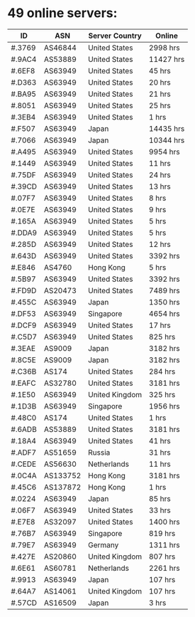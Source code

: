 # 49 online servers:

| ID | ASN | Server Country | Online |
| ------ | ------ | ------ | ------ |
| #.3769 | AS46844 | United States | 2998 hrs |
| #.9AC4 | AS53889 | United States | 11427 hrs |
| #.6EF8 | AS63949 | United States | 45 hrs |
| #.D363 | AS63949 | United States | 20 hrs |
| #.BA95 | AS63949 | United States | 21 hrs |
| #.8051 | AS63949 | United States | 25 hrs |
| #.3EB4 | AS63949 | United States | 1 hrs |
| #.F507 | AS63949 | Japan | 14435 hrs |
| #.7066 | AS63949 | Japan | 10344 hrs |
| #.A495 | AS63949 | United States | 9954 hrs |
| #.1449 | AS63949 | United States | 11 hrs |
| #.75DF | AS63949 | United States | 24 hrs |
| #.39CD | AS63949 | United States | 13 hrs |
| #.07F7 | AS63949 | United States | 8 hrs |
| #.0E7E | AS63949 | United States | 9 hrs |
| #.165A | AS63949 | United States | 5 hrs |
| #.DDA9 | AS63949 | United States | 5 hrs |
| #.285D | AS63949 | United States | 12 hrs |
| #.643D | AS63949 | United States | 3392 hrs |
| #.E846 | AS4760 | Hong Kong | 5 hrs |
| #.5B97 | AS63949 | United States | 3392 hrs |
| #.FD9D | AS20473 | United States | 7489 hrs |
| #.455C | AS63949 | Japan | 1350 hrs |
| #.DF53 | AS63949 | Singapore | 4654 hrs |
| #.DCF9 | AS63949 | United States | 17 hrs |
| #.C5D7 | AS63949 | United States | 825 hrs |
| #.3EAE | AS9009 | Japan | 3182 hrs |
| #.8C5E | AS9009 | Japan | 3182 hrs |
| #.C36B | AS174 | United States | 284 hrs |
| #.EAFC | AS32780 | United States | 3181 hrs |
| #.1E50 | AS63949 | United Kingdom | 325 hrs |
| #.1D3B | AS63949 | Singapore | 1956 hrs |
| #.48C0 | AS174 | United States | 1 hrs |
| #.6ADB | AS53889 | United States | 3181 hrs |
| #.18A4 | AS63949 | United States | 41 hrs |
| #.ADF7 | AS51659 | Russia | 31 hrs |
| #.CEDE | AS56630 | Netherlands | 11 hrs |
| #.0C4A | AS133752 | Hong Kong | 3181 hrs |
| #.45C6 | AS137872 | Hong Kong | 1 hrs |
| #.0224 | AS63949 | Japan | 85 hrs |
| #.06F7 | AS63949 | United States | 33 hrs |
| #.E7E8 | AS32097 | United States | 1400 hrs |
| #.76B7 | AS63949 | Singapore | 819 hrs |
| #.79E7 | AS63949 | Germany | 1311 hrs |
| #.427E | AS20860 | United Kingdom | 807 hrs |
| #.6E61 | AS60781 | Netherlands | 2261 hrs |
| #.9913 | AS63949 | Japan | 107 hrs |
| #.64A7 | AS14061 | United Kingdom | 107 hrs |
| #.57CD | AS16509 | Japan | 3 hrs |

